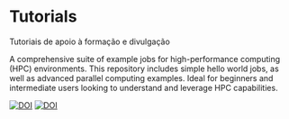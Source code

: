 # Tutorials
Tutoriais de apoio à formação e divulgação

A comprehensive suite of example jobs for high-performance computing (HPC) environments. This repository includes simple hello world jobs, as well as advanced parallel computing examples. Ideal for beginners and intermediate users looking to understand and leverage HPC capabilities.

[![DOI](https://zenodo.org/badge/DOI/10.5281/zenodo.17079876.svg)](https://doi.org/10.5281/zenodo.17079876)
[![DOI](https://zenodo.org/badge/DOI/10.5281/zenodo.17089036.svg)](https://doi.org/10.5281/zenodo.17089036)
